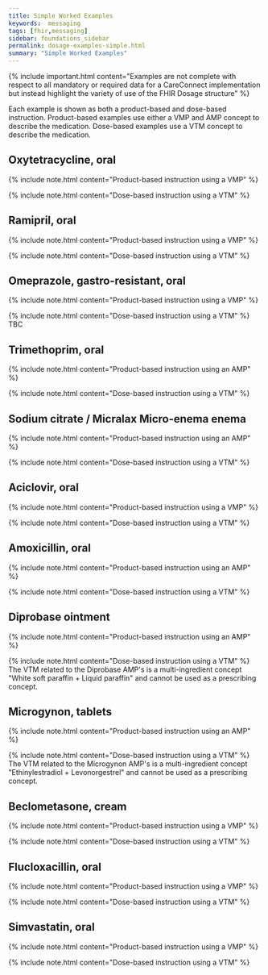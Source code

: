 ```yaml
---
title: Simple Worked Examples
keywords:  messaging
tags: [fhir,messaging]
sidebar: foundations_sidebar
permalink: dosage-examples-simple.html
summary: "Simple Worked Examples"
---
```


{% include important.html content="Examples are not complete with respect to all mandatory or required data for a CareConnect implementation but instead highlight the variety of use of the FHIR Dosage structure" %}

Each example is shown as both a product-based and dose-based instruction. Product-based examples use either a VMP and AMP concept to describe the medication. Dose-based examples use a VTM concept to describe the medication.

## Oxytetracycline, oral ##

{% include note.html content="Product-based instruction using a VMP" %}
<script src="https://gist.github.com/RobertGoochUK/2b88fe64156c2d3c788328463d7a4a5d.js"></script>

{% include note.html content="Dose-based instruction using a VTM" %}
<script src="https://gist.github.com/RobertGoochUK/3d90859ce98769ec9b6643cfccdcc65a.js"></script>

## Ramipril, oral ##

{% include note.html content="Product-based instruction using a VMP" %}
<script src="https://gist.github.com/RobertGoochUK/91cff732c159dabb452c52a0a92f688a.js"></script>

{% include note.html content="Dose-based instruction using a VTM" %}
<script src="https://gist.github.com/RobertGoochUK/8ed91c4ec01ac01fd641978965842782.js"></script>

## Omeprazole, gastro-resistant, oral ##

{% include note.html content="Product-based instruction using a VMP" %}
<script src="https://gist.github.com/RobertGoochUK/b80afd58861658643c8265d3cb622979.js"></script>

{% include note.html content="Dose-based instruction using a VTM" %}
TBC

## Trimethoprim, oral ##

{% include note.html content="Product-based instruction using an AMP" %}
<script src="https://gist.github.com/RobertGoochUK/55593efcf8d81d681bed1a3dc4f9d1c4.js"></script>

{% include note.html content="Dose-based instruction using a VTM" %}
<script src="https://gist.github.com/RobertGoochUK/dcf25dec1dba6a574c44f83bdab627f9.js"></script>

## Sodium citrate / Micralax Micro-enema enema ##

{% include note.html content="Product-based instruction using an AMP" %}
<script src="https://gist.github.com/RobertGoochUK/15231b8269739c11bf86fe4948f7090f.js"></script>

{% include note.html content="Dose-based instruction using a VTM" %}
<script src="https://gist.github.com/RobertGoochUK/b6dc5df61528a1b0ff4eec3dd429a273.js"></script>

## Aciclovir, oral ##

{% include note.html content="Product-based instruction using a VMP" %}
<script src="https://gist.github.com/RobertGoochUK/9dadfd13bf632cad40883383a30c35b1.js"></script>

{% include note.html content="Dose-based instruction using a VTM" %}
<script src="https://gist.github.com/RobertGoochUK/11f68fa2bcf1d597eb4c7bf07c451682.js"></script>

## Amoxicillin, oral ##

{% include note.html content="Product-based instruction using an AMP" %}
<script src="https://gist.github.com/RobertGoochUK/3ef048f8fb97d26bac1c0d4e13c4a6fb.js"></script>

{% include note.html content="Dose-based instruction using a VTM" %}
<script src="https://gist.github.com/RobertGoochUK/aac459d1e17e6c7061e2db29340f7576.js"></script>

## Diprobase ointment ##

{% include note.html content="Product-based instruction using an AMP" %}
<script src="https://gist.github.com/RobertGoochUK/8c72ae276972c87272056eb2e984a956.js"></script>

{% include note.html content="Dose-based instruction using a VTM" %}
The VTM related to the Diprobase AMP's is a multi-ingredient concept "White soft paraffin + Liquid paraffin" and cannot be used as a prescribing concept.

## Microgynon, tablets ##

{% include note.html content="Product-based instruction using an AMP" %}
<script src="https://gist.github.com/RobertGoochUK/2d5b5a1261bb9a785618fbf5380e9e20.js"></script>

{% include note.html content="Dose-based instruction using a VTM" %}
The VTM related to the Microgynon AMP's is a multi-ingredient concept "Ethinylestradiol + Levonorgestrel" and cannot be used as a prescribing concept.

## Beclometasone, cream ##

{% include note.html content="Product-based instruction using a VMP" %}
<script src="https://gist.github.com/RobertGoochUK/5efddc06de5180593a38cd907de63443.js"></script>

{% include note.html content="Dose-based instruction using a VTM" %}
<script src="https://gist.github.com/RobertGoochUK/20eb9e3d9f0e9925a6d16e0832d9c59b.js"></script>

## Flucloxacillin, oral ##

{% include note.html content="Product-based instruction using a VMP" %}
<script src="https://gist.github.com/RobertGoochUK/07f5889ec76d0e29452b101d482d7155.js"></script>

{% include note.html content="Dose-based instruction using a VTM" %}
<script src="https://gist.github.com/RobertGoochUK/17e0acb88b76bbcb82b3b6f6c34d7f31.js"></script>

## Simvastatin, oral ##

{% include note.html content="Product-based instruction using a VMP" %}
<script src="https://gist.github.com/RobertGoochUK/76d1dc65f3021f5c4e50409fde924a1c.js"></script>

{% include note.html content="Dose-based instruction using a VTM" %}
<script src="https://gist.github.com/RobertGoochUK/19449543a736c1a65a52b996fed92443.js"></script>
